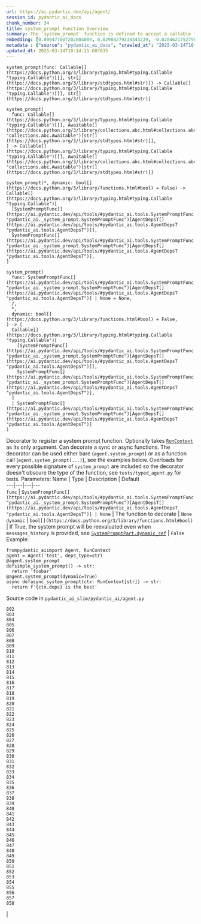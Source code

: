 ```yaml
---
url: https://ai.pydantic.dev/api/agent/
session_id: pydantic_ai_docs
chunk_number: 34
title: system_prompt Function Overview
summary: The 'system_prompt' function is defined to accept a callable function with specific typing annotations. It can handle functions returning either strings directly or awaitable strings, and includes a dynamic parameter option.
embedding: [0.009477007202804089, 0.02988279238343239, -0.028462175279855728, -0.013545703142881393, -0.04154680296778679, 0.052787117660045624, -0.014368165284395218, 0.0191409382969141, 0.03718525916337967, -0.01481678057461977, -0.012885240837931633, -0.018804475665092468, 0.02365201897919178, -0.04625726491212845, -0.02436232566833496, 0.014966319315135479, -0.04289264976978302, 0.01181354746222496, 0.012798009440302849, 0.016997551545500755, 0.030107099562883377, 0.009551776573061943, -0.01828109100461006, 0.01637447439134121, 0.002942482940852642, -0.0013544145040214062, -0.05144127085804939, 0.042144954204559326, 0.010199776850640774, 0.0046948883682489395, 0.03426925837993622, -0.026468327268958092, -0.01116554718464613, -0.027240945026278496, -0.00012938592408318073, -0.0013092414010316133, -0.0011301066260784864, 0.007408390287309885, -0.004155926406383514, 0.0027617905288934708, 0.011308854445815086, -0.06993420422077179, 0.01068577729165554, -0.005688696634024382, -0.024038325995206833, 0.04575880616903305, -0.009159238077700138, 0.019764015451073647, 0.023514941334724426, -0.022169094532728195, -0.07387205958366394, 0.02152109332382679, 0.012056548148393631, 0.0314280241727829, -0.0006238562637008727, -0.023328017443418503, -0.037932951003313065, -0.003891118336468935, 0.005445696413516998, -0.007221467327326536, 0.045110803097486496, -0.029085252434015274, -0.021222015842795372, 0.04042526334524155, -0.006779082119464874, 0.017097244039177895, -0.04341603443026543, 0.047976959496736526, -0.028786176815629005, 0.004906734451651573, 0.040674492716789246, 0.049846190959215164, -0.05777173861861229, -0.04750342294573784, -0.03277387097477913, 0.00967016164213419, 0.06784066557884216, 0.08274468034505844, 0.05886835232377052, -0.019564630463719368, -0.009850854054093361, -0.01322170253843069, -0.045036036521196365, 0.01566416583955288, -0.026019712910056114, -0.04114803299307823, -0.06435143202543259, 0.0071280053816735744, -0.017658013850450516, -0.014542626217007637, 0.025994788855314255, 0.027639713138341904, -0.012785548344254494, 0.04847542196512222, 0.08468867838382721, 0.008760468102991581, -0.028935715556144714, -0.01617508940398693, -0.0010109430877491832, 0.016710935160517693, 0.029234791174530983, -0.0370107963681221, -0.0742708295583725, -0.0007352313259616494, 0.029085252434015274, 0.008081314153969288, 0.006324235815554857, -0.017682936042547226, -0.03394525870680809, -0.0176206286996603, -0.040524955838918686, 0.03436895087361336, -0.011377393268048763, 0.016461705788969994, -0.031926486641168594, 0.004539119079709053, 0.005688696634024382, -0.037833258509635925, 0.01563924364745617, -0.06280620396137238, -0.0565255805850029, -0.020412016659975052, 0.0034425025805830956, -0.010642162524163723, -0.015390011481940746, -0.014081548899412155, -0.03763387352228165, -0.03284864127635956, -0.04177111014723778, -0.006997159216552973, 0.022929249331355095, -0.0238264799118042, 0.001461895415559411, -0.0032026178669184446, -0.016710935160517693, -0.00998793076723814, -0.05029480904340744, -0.022580325603485107, -0.0244620181620121, 0.0621083565056324, 0.0016215589130297303, 0.01749601401388645, -0.0013240395346656442, 0.027041560038924217, -0.007950467988848686, 0.02826279029250145, -0.0527372732758522, 0.013346318155527115, -0.0775606781244278, 0.04603295773267746, 0.00862962193787098, 0.037908028811216354, -0.007290005683898926, -0.0071093132719397545, -0.02311617136001587, -0.0017975782975554466, 0.003166790818795562, 0.02463648095726967, 0.02529694326221943, -0.02347755618393421, -0.006536081898957491, 0.001127770054154098, -0.020798323675990105, -0.013495856896042824, -0.021732939407229424, -0.048276036977767944, 0.0234526339918375, -0.017982013523578644, -0.0484255775809288, 0.024860788136720657, 0.023128632456064224, -0.011894547380506992, -0.025845250114798546, 0.011034701019525528, 0.0191409382969141, 0.01796955242753029, -0.05468127131462097, -0.025820327922701836, -0.04757818952202797, 0.006221428047865629, 0.03454340994358063, 0.030705254524946213, -0.01578878052532673, -0.03441879525780678, -0.00962031539529562, -0.021309247240424156, 0.005981543101370335, 0.020748477429151535, 0.025060173124074936, 0.06245727837085724, 0.03810741379857063, 0.019128477200865746, 0.04251880198717117, -0.023838941007852554, -0.008698160760104656, -0.017271704971790314, 0.05363450199365616, -0.0008263564086519182, 0.021097401157021523, -0.02400094084441662, -0.016162628307938576, 0.014530165120959282, 0.040998492389917374, -0.017408782616257668, 0.030829869210720062, -0.03284864127635956, -0.022368479520082474, -0.006283735856413841, -0.02233109436929226, 0.01794462837278843, 0.024449557065963745, -0.03404495120048523, 0.04777757450938225, 0.012642240151762962, -0.05303634703159332, 0.013209241442382336, -0.003909810911864042, 0.0013419529423117638, -0.0030951369553804398, 0.004526657517999411, 0.00741462130099535, 0.018056783825159073, 0.024275096133351326, -0.08095021545886993, 0.0030639830511063337, 0.04035049304366112, -0.05612681433558464, -0.03970249369740486, -0.009283853694796562, 0.03531602770090103, -0.0018723475513979793, -0.03225048631429672, -0.00743331341072917, 0.008667007088661194, -0.008299390785396099, 0.0004789907543454319, 0.011364932172000408, 0.009477007202804089, 0.027739405632019043, -0.041970495134592056, -0.003919156733900309, 0.0012905490584671497, 0.049671731889247894, -0.025620942935347557, 0.036238182336091995, 0.057024043053388596, -0.0029767523519694805, -0.016262320801615715, 0.007371005602180958, 0.007358544040471315, 0.0441138818860054, 0.00821216031908989, -0.009794777259230614, -0.009215314872562885, -0.03593910485506058, 0.010885162279009819, 0.009763622656464577, -0.002671444322913885, -0.011477085761725903, 0.011894547380506992, 0.00443008029833436, -0.00110752007458359, -0.012081471271812916, 0.020412016659975052, 0.030804947018623352, -0.028885869309306145, 0.02347755618393421, -0.005881850607693195, 0.027764329686760902, -0.01571401208639145, 0.04027572274208069, -0.01487908884882927, 0.013645394705235958, 0.014380626380443573, -0.025596018880605698, -0.008604698814451694, 0.01398185733705759, 0.05672496557235718, -0.036163412034511566, 0.011745008639991283, -0.07053235918283463, 0.03962772339582443, 0.012579932808876038, 0.01393201109021902, -0.043615419417619705, 0.021458785980939865, -0.025645865127444267, -0.007290005683898926, 0.0037727337330579758, 0.014592472463846207, -0.0357397198677063, -0.005947273690253496, 0.0047571961767971516, -0.0140690878033638, 0.02210678718984127, -0.037932951003313065, -0.0018863668665289879, 0.009975469671189785, 0.045335110276937485, -0.025820327922701836, 0.029234791174530983, 0.016723398119211197, -0.008505006320774555, -0.009533083997666836, -0.0003929281956516206, 0.017857398837804794, -0.002383270999416709, -0.0019813862163573503, 0.011713854968547821, -0.022904325276613235, -0.020137861371040344, 0.03730987384915352, -0.021583400666713715, 0.0126110864803195, -0.00464504212141037, -0.033396948128938675, 0.013433548621833324, -0.010530008003115654, 0.04408895596861839, -0.021583400666713715, -0.04112310707569122, 0.02654309757053852, 0.016436781734228134, -0.0342194102704525, 0.010604777373373508, -0.0375092588365078, 0.011757470667362213, 0.012131317518651485, 0.02649325132369995, 0.03818218410015106, -0.014056626707315445, -0.026941867545247078, -0.027116328477859497, 0.07845790684223175, 0.029010483995079994, 0.002542155794799328, -0.0030437330715358257, 0.01111570093780756, -0.006916159298270941, 0.02228124812245369, -0.008187237195670605, -0.03703572228550911, -0.037858184427022934, -0.07108066976070404, 0.022729864344000816, 0.006760390009731054, 0.027639713138341904, 0.020773401483893394, 0.04874957725405693, 0.042344339191913605, 0.00515908095985651, 0.014343242160975933, 0.007682544179260731, 0.02093540132045746, -0.049547113478183746, -0.02514740452170372, -0.018567707389593124, 0.014467857778072357, -0.0803520604968071, 0.009483237750828266, -0.006112389266490936, 0.007807159796357155, 0.005467504262924194, -0.008156083524227142, -0.03745941445231438, 0.020312324166297913, 0.006841389928013086, -0.03738464415073395, 0.0025141173973679543, 0.01997586153447628, 0.020748477429151535, 0.04775265231728554, 0.019963400438427925, -0.03374587371945381, 0.012424163520336151, -0.013832318596541882, -0.048026807606220245, -0.03982710838317871, 0.02945910021662712, 0.021558478474617004, 0.04999573156237602, -0.0177452452480793, -0.006386543624103069, 0.027041560038924217, 0.008467622101306915, 0.024935558438301086, 0.036462489515542984, -0.021284325048327446, -0.03414463996887207, 0.01705985888838768, 0.09027145802974701, -0.07063205540180206, -0.007620236836373806, 0.02134663239121437, 0.0032898487988859415, 0.044961266219615936, -0.04491141811013222, -0.0011519143590703607, 0.060014814138412476, 0.003884887555614114, 0.03885510563850403, 0.03110402449965477, 0.021147247403860092, 0.022194016724824905, 0.0024627135135233402, -0.025745557621121407, 0.01605047471821308, 0.00590677373111248, 0.028611714020371437, 0.02978309988975525, 0.07785975188016891, -0.016287242993712425, 0.030630486086010933, -0.0024673864245414734, 0.0035702334716916084, -0.04772773012518883, 0.010847778059542179, -0.030007407069206238, 0.02532186545431614, 0.08334283530712128, -0.037683721631765366, -0.06390281766653061, 0.003557771909981966, -0.004501734394580126, -0.0017726551741361618, 0.03992680087685585, 0.030580639839172363, -0.02681725099682808, 0.012168701738119125, -0.019689245149493217, 0.015016165561974049, -0.0007309477077797055, 0.046680960804224014, 0.012486470863223076, 0.0021200207993388176, -0.04481172561645508, 8.426148269791156e-05, 0.020212631672620773, 0.0370107963681221, -0.005305503960698843, -0.02448694221675396, -0.027166174724698067, 0.0008691929979249835, 0.049522191286087036, -0.024773556739091873, 0.009427160955965519, 0.023352941498160362, -0.0037446951027959585, 0.049572039395570755, -0.016561398282647133, 0.008617160841822624, 0.011109470389783382, -0.04750342294573784, -0.008386622183024883, -0.02973325364291668, 0.012268394231796265, 0.06395266205072403, -0.008685698732733727, 0.048375729471445084, 0.010330623015761375, 0.057073891162872314, -0.0015351069159805775, -0.017296629026532173, -0.01713462918996811, -0.008766698651015759, 0.03798279911279678, -0.03723510727286339, 0.020399553701281548, -0.023440171033143997, 0.04321664944291115, 0.0299077145755291, -0.009688853286206722, 0.040824033319950104, 0.025209711864590645, 0.03254956379532814, -0.016872936859726906, -0.009040853008627892, 0.01644924283027649, 0.0064613125286996365, -0.03748433664441109, 0.02020016871392727, -0.013907087966799736, 0.045434802770614624, 0.018168937414884567, -0.00252190581522882, 0.015813704580068588, 0.00023521171533502638, -0.02395109459757805, -0.058469582349061966, 0.024923095479607582, 0.06903697550296783, -0.01345847174525261, 0.028736330568790436, -0.013009856455028057, 0.04999573156237602, -0.004255618900060654, 0.03274894878268242, 0.03703572228550911, -0.033421870321035385, -0.028661560267210007, -0.030655408278107643, 0.010972392745316029, -0.001522645354270935, 0.034742794930934906, 0.03977726027369499, -0.025471404194831848, 0.03875541314482689, 0.017483551055192947, 0.024798480793833733, -0.0029814254958182573, -0.05134157836437225, -0.005595235154032707, -0.03120371699333191, 0.031776946038007736, 0.01652401313185692, 0.022567864507436752, -0.008548622019588947, -0.006860082037746906, -0.007894390262663364, -0.017832474783062935, 0.02426263503730297, -0.025508789345622063, -0.017807552590966225, -0.007551698014140129, -0.025134943425655365, -0.016636166721582413, -0.012673394754529, -0.0590677373111248, 3.01559721265221e-05, 0.002157405484467745, 0.012598625384271145, -0.027415405958890915, 0.030530793592333794, 0.026966789737343788, -0.012224778532981873, 0.011931932531297207, 0.0023365402594208717, 0.03519141301512718, -0.0021137900184839964, -0.012025393545627594, -0.009763622656464577, 0.006065658759325743, -0.01420616451650858, 0.0009416257380507886, -0.027016635984182358, 0.016137704253196716, 0.027789251878857613, 0.050892964005470276, 0.001010164269246161, -0.022418325766921043, 0.03962772339582443, 0.01000039279460907, 0.0034362717997282743, -0.0263686366379261, 0.027789251878857613, -0.01345847174525261, -0.025085097178816795, -0.008853930048644543, 0.03820710629224777, -0.04413880407810211, 0.0017243666807189584, -0.02973325364291668, 0.030156945809721947, 0.002398848067969084, -0.01420616451650858, 0.002568636555224657, 0.028661560267210007, 0.0489240363240242, -0.03970249369740486, 0.01642432063817978, 0.0033552718814462423, 0.02238094061613083, -0.03416956588625908, -0.04022587835788727, 0.018206322565674782, -0.04418864846229553, 0.021857555955648422, -0.007807159796357155, -0.0012897702399641275, -0.015589396469295025, 0.0022384056355804205, -0.027814175933599472, 0.033122796565294266, 0.00011225129128433764, -0.009501930326223373, 0.028536945581436157, -0.03155263885855675, 0.027888944372534752, -0.0015530204400420189, -0.021172169595956802, -0.04020095244050026, 0.02681725099682808, 0.027440328150987625, 0.019078630954027176, -0.023240787908434868, 0.011639085598289967, -0.03369602560997009, 0.0038070029113441706, -0.02960863895714283, 0.016848012804985046, 0.033446796238422394, -0.033521562814712524, -0.03085479326546192, 0.008791621774435043, 0.02223140187561512, -0.010679546743631363, -0.00924023799598217, 0.0314280241727829, -0.033197563141584396, 0.012355624698102474, 0.016411859542131424, 0.02022509276866913, 0.006268158555030823, -0.017296629026532173, -0.03307294845581055, 0.0019050592090934515, -0.0097573921084404, 0.037708643823862076, 0.04321664944291115, -0.02433740347623825, -0.004455003421753645, 0.006486235652118921, 0.0026434059254825115, 0.024063250049948692, 0.02644340507686138, -0.021097401157021523, 0.011040931567549706, -0.03157756105065346, 0.034668028354644775, 0.049497269093990326, -0.018031859770417213, 0.010592316277325153, 0.012162471190094948, 0.03085479326546192, -0.018231244757771492, 0.009875777177512646, 0.018144013360142708, -0.004906734451651573, 0.01477939635515213, -0.05807081237435341, 0.003240002552047372, 0.009171699173748493, 0.003286733292043209, -0.007894390262663364, 0.011439701542258263, 0.03115387074649334, -0.009053315035998821, -0.0008193468092940748, 0.03240002319216728, -0.002420655684545636, -0.0024673864245414734, -0.03805756941437721, 0.008006544783711433, 0.006062543019652367, 0.03404495120048523, 0.0410732626914978, -0.00970754586160183, -0.00040733686182647943, -0.030406177043914795, 0.009769854135811329, -0.01401924155652523, -0.01906616799533367, -0.00368238752707839, -0.005744773894548416, -0.0022835787385702133, 0.03451848775148392, 0.02139647863805294, 0.01149577833712101, -0.001583395409397781, -0.006542312912642956, -0.01637447439134121, 0.04406403377652168, 0.026318790391087532, 0.04610772803425789, -0.012368086725473404, -0.0013037894386798143, 0.031627409160137177, -0.02370186522603035, -0.02532186545431614, 0.02124693989753723, -0.02644340507686138, -0.01322170253843069, -0.026991713792085648, 0.046680960804224014, 0.03419448807835579, -0.015215550549328327, 0.010972392745316029, 0.030555715784430504, 0.03147787228226662, 0.043789878487586975, -0.005096773151308298, -0.036487411707639694, 0.013383702374994755, 0.005411427468061447, 0.016025550663471222, 0.0016340204747393727, 0.0195147842168808, -0.010997315868735313, 0.0029907715506851673, -0.022704940289258957, -0.01975155435502529, -0.0011737220920622349, -0.0002780483046080917, 0.0148292426019907, -0.011302623897790909, -0.010642162524163723, -0.004520426504313946, 0.00018137393635697663, 0.01786985993385315, -0.0029050984885543585, -0.030630486086010933, -0.00886016059666872, -0.034568335860967636, -0.0019253091886639595, -0.016187550500035286, -0.013645394705235958, -0.006227658595889807, -0.0033334640320390463, 0.04705480486154556, -0.018792014569044113, -0.01848047599196434, 0.0010125007247552276, 0.0077074673026800156, 0.01172631699591875, 0.008679468184709549, 0.003040617797523737, 0.007389698177576065, 0.033496640622615814, -0.012810471467673779, 0.028761252760887146, -0.006922389846295118, -0.023564787581562996, -0.010723162442445755, -0.02367694117128849, -0.04630711302161217, -0.024848327040672302, -0.05303634703159332, 0.011040931567549706, 0.002280463231727481, -0.007813390344381332, 0.008916237391531467, -0.009209084324538708, 0.0019066168460994959, -0.016573859378695488, 0.00017874533659778535, 0.01786985993385315, -0.013857241719961166, 0.04473695904016495, -0.023352941498160362, 0.024673866108059883, -0.03845633566379547, 0.009115622378885746, -0.004037541802972555, -0.006430158857256174, 0.006548543460667133, 0.03257448598742485, 0.016748320311307907, 0.005427004303783178, -0.02162078581750393, 0.02431247942149639, -0.004841311369091272, -0.00506250374019146, -0.00783208291977644, 0.03576464205980301, -0.013944472186267376, -0.014343242160975933, 0.002864598296582699, -0.010554931126534939, -0.031602486968040466, 0.011439701542258263, 0.01634955033659935, -0.025571096688508987, -0.009632776491343975, -0.015601858496665955, 0.046606190502643585, -0.0337209478020668, -0.012137548066675663, -0.02093540132045746, 0.019427552819252014, 0.0009221545769833028, -0.008691930212080479, 0.02791386842727661, -0.027614790946245193, -0.02276724763214588, 0.021583400666713715, -0.004078041762113571, -0.009389776736497879, -0.004803926683962345, -0.01855524443089962, -0.049472346901893616, -0.04406403377652168, -0.021944785490632057, 0.007825852371752262, 0.007719928864389658, 0.0003245843981858343, 0.028836023062467575, 0.042444031685590744, -0.08139882981777191, -0.021084940060973167, 0.019402630627155304, -0.0020109822507947683, -0.019452476873993874, 0.022418325766921043, 0.011321316473186016, 0.030705254524946213, 0.006093697156757116, -0.0008543948642909527, 0.033197563141584396, 0.04458741843700409, -0.01332139503210783, -0.014742011204361916, 0.036387719213962555, -0.0195147842168808, 0.012642240151762962, -0.007514313329011202, 0.057024043053388596, -0.036138489842414856, -0.04755326732993126, -0.0012523855548352003, -0.054132964462041855, 0.029184944927692413, 0.006308658514171839, -0.0016449243994429708, -0.02149617113173008, 0.002912886906415224, 0.0027711368165910244, -0.01703493669629097, -0.033122796565294266, -0.037783414125442505, -0.03135325387120247, -0.03384556621313095, -0.05086803808808327, 0.039204031229019165, 0.013034779578447342, 0.022754786536097527, 0.017296629026532173, 0.002942482940852642, 0.03299817815423012, 0.001486818422563374, 0.012118855491280556, 0.019714169204235077, 0.019714169204235077, -0.01629970408976078, 0.003218194702640176, 0.01701001264154911, -0.008455160073935986, 0.011956855654716492, 0.030431101098656654, 0.023427709937095642, 0.002573309699073434, -0.006928620859980583, 0.022518018260598183, 0.03888003155589104, -0.029932638630270958, 0.012044086121022701, 0.014405549503862858, 0.02686709724366665, 0.003548425855115056, -0.030879715457558632, 0.03090463951230049, 0.015414934605360031, -0.006610851269215345, 0.002758675254881382, -0.022804632782936096, 0.00783208291977644, 0.03252464160323143, -0.0049254270270466805, -0.03526617959141731, 0.012218547984957695, -0.021172169595956802, -0.0037197722122073174, -0.008448929525911808, 0.0012235682224854827, 0.028860945254564285, -0.018144013360142708, 0.024200325831770897, 0.042344339191913605, 0.08144868165254593, -0.002624713582918048, 0.010293238796293736, 0.03259940817952156, -0.04040033742785454, 0.008311852812767029, -0.009483237750828266, -0.0035390795674175024, -0.020449399948120117, 0.025334326550364494, 0.008878853172063828, -0.003713541431352496, -0.0005366253899410367, 0.025060173124074936, 0.014243549667298794, 0.02309124916791916, 0.00024085835320875049, 0.042095109820365906, 0.005595235154032707, 0.0055921198800206184, 0.03848126158118248, 0.026069559156894684, -0.03666187450289726, -0.001200202852487564, -0.03745941445231438, 0.012318240478634834, -0.027589866891503334, -0.007520544342696667, 0.026468327268958092, 0.030007407069206238, 0.021583400666713715, 0.008934929966926575, -0.03735972195863724, 0.06031389161944389, -0.014555088244378567, -0.013171856291592121, 0.06395266205072403, -0.04097357019782066, -0.01223100908100605, 0.015103396028280258, -0.013333856128156185, 0.023913711309432983, 0.002046809298917651, 0.023427709937095642, -0.034668028354644775, 0.0008738660835660994, -0.047952037304639816, -0.024474481120705605, -0.023427709937095642, 0.005819542799144983, 0.016436781734228134, 0.0266178660094738, -0.02235601656138897, 0.003959656693041325, -0.000666303385514766, 0.01403170358389616, 0.03583941236138344, -0.0344686433672905, -0.06784066557884216, -0.015203088521957397, -0.013072163797914982, -0.020162785425782204, 0.00937731470912695, -0.025720635429024696, -0.03097940795123577, -0.029209868982434273, 0.04172126203775406, -0.013782472349703312, -0.013670317828655243, -0.014442934654653072, -0.019253091886639595, -0.016262320801615715, 0.001810039859265089, 0.0403006449341774, -0.00990070030093193, 0.024599095806479454, -0.0013544145040214062, -0.021608324721455574, -0.02841232903301716, -0.02945910021662712, -0.013495856896042824, 0.0415717251598835, 0.010349315591156483, -0.001271077897399664, -0.014617395587265491, -0.03805756941437721, -0.012530086562037468, 0.00952062290161848, -0.004657503683120012, -0.03556525707244873, -0.018779553472995758, -0.01617508940398693, 0.016735859215259552, -0.0410732626914978, 0.00238015572540462, 0.029085252434015274, -0.0021620786283165216, -0.018841860815882683, 0.009396007284522057, 0.028661560267210007, 0.0024440211709588766, 0.02985786832869053, -0.006822697352617979, -0.002020328538492322, 0.05208927020430565, 0.012798009440302849, 0.045409880578517914, 0.02101016975939274, -0.037808336317539215, 9.43378108786419e-05, 0.0365123376250267, 0.024549249559640884, -0.020013246685266495, 0.014604934491217136, -0.040774185210466385, 0.04112310707569122, 0.03860587626695633, -0.01410647202283144, 0.02985786832869053, 0.015352627262473106, -0.0007920871721580625, 0.010829085484147072, 0.008293160237371922, -0.009701315313577652, -0.011346239596605301, 0.060164354741573334, 0.02666771225631237, -0.017371397465467453, -0.0010179526871070266, 0.014891549944877625, -0.028811099007725716, 0.0074021597392857075, 0.024050787091255188, 0.006554774474352598, 0.010436546988785267, 0.021047554910182953, -0.015963243320584297, -0.027240945026278496, -0.005146619398146868, 1.949550824065227e-05, -0.014592472463846207, -0.01257370226085186, -0.01345847174525261, 0.005280580837279558, -0.0023303094785660505, -0.012056548148393631, -0.01342108752578497, 0.025870174169540405, 0.02416294254362583, 0.028711406514048576, -0.026991713792085648, -0.010885162279009819, -0.021782785654067993, 0.015601858496665955, 0.006321120075881481, -0.01396939530968666, 0.022293709218502045, -0.004134118556976318, 0.008561083115637302, 0.03414463996887207, -0.004953465424478054, 0.019128477200865746, 0.010255853645503521, 0.011670240201056004, 0.033197563141584396, 0.021134786307811737, -0.003280502511188388, 0.02641848288476467, -0.004293003119528294, -0.012717009522020817, -0.006866313051432371, 0.021097401157021523, 0.012517625465989113, -0.03132833167910576, 0.003159002400934696, -0.000599712016992271, -0.0024486943148076534, 0.0029518292285501957, -0.018343398347496986, -0.010424084961414337, 0.008436468429863453, -0.0003861132718157023, 0.0007508082780987024, -0.0026262712199240923, -0.05054403841495514, -0.0036948490887880325, -0.014754473231732845, 0.03426925837993622, -0.00419642636552453, 0.012748164124786854, -0.028512021526694298, 0.0025515020824968815, 0.033247411251068115, 0.00403131078928709, -0.012455317191779613, -0.031876638531684875, -0.022630171850323677, -0.0036979643628001213, -0.03439387306571007, -0.03995172306895256, -0.03539079800248146, -0.0126110864803195, -0.022979095578193665, 0.006430158857256174, 0.03516648709774017, -0.03992680087685585, -0.013882164843380451, -0.02377663366496563, 0.017957091331481934, 0.027041560038924217, 0.016648627817630768, -0.021147247403860092, -0.018567707389593124, 0.009396007284522057, 0.004548464901745319, -0.03215079382061958, -0.008791621774435043, 0.02387632615864277, -0.014218626543879509, -0.023639556020498276, -0.01327154878526926, 0.034717872738838196, -0.00010787027713377029, 0.021882478147745132, 0.02174540050327778, 0.003520387224853039, -0.013159395195543766, -0.03282371908426285, 0.036263104528188705, 0.006486235652118921, -0.036487411707639694, -0.014393088407814503, 0.002707271371036768, 0.006392774172127247, 0.027515098452568054, 0.04094864800572395, -0.03414463996887207, -0.0037041951436549425, -0.02666771225631237, 0.026219097897410393, -0.02838740684092045, 7.807938527548686e-05, 0.025920020416378975, -0.0025857712607830763, 0.02210678718984127, -0.00937731470912695, -0.0038942338433116674, 0.011801086366176605, 0.012131317518651485, -0.03895479813218117, 0.014791857451200485, -0.004869349766522646, 0.009078238159418106, 0.027540020644664764, -0.02821294404566288, 0.026069559156894684, -0.06031389161944389, 0.014928934164345264, 0.022680018097162247, -0.015938319265842438, -0.016262320801615715, -0.030480947345495224, 0.012760625220835209, -0.015776319429278374, -0.005825773812830448, -0.033496640622615814, -0.01563924364745617, -0.022293709218502045, 0.003794541349634528, 0.004268079996109009, 0.06559758633375168, -0.00260446360334754, 0.019901093095541, 0.018106630071997643, -0.002496982691809535, 0.010997315868735313, -0.01266093272715807, -0.0032836180180311203, -0.011682701297104359, -0.020748477429151535, -0.013695240952074528, 0.05036957561969757, 0.011520701460540295, -0.0029393676668405533, 0.04139726236462593, -0.004738503601402044, -0.02093540132045746, 0.004143464844673872, 0.02684217505156994, -0.010947469621896744, -0.0021651939023286104, 0.04306710883975029, 0.002071732422336936, -0.04047510772943497, 0.0031558871269226074, 0.03905449062585831, 0.009184161201119423, -0.01652401313185692, 0.05014526844024658, -0.023913711309432983, 0.011514469981193542, -0.03130340948700905, 0.014966319315135479, 0.006860082037746906, -0.07257605344057083, 0.005803965963423252, 0.03990187868475914, 0.006455081980675459, 0.01647416688501835, 0.04002649337053299, -0.021994631737470627, -0.002557732630521059, 0.005268119275569916, -0.017408782616257668, -0.020723555237054825, 0.007751083001494408, -0.0187546294182539, -0.043690185993909836, 0.014368165284395218, 0.006146658677607775, 0.021097401157021523, -0.0075641595758497715, 0.011439701542258263, -0.012274624779820442, -0.018218783661723137, -0.03215079382061958, -0.0036387720610946417, 0.0060282740741968155, 0.01571401208639145, 0.018031859770417213, -0.02002570778131485, 0.021683093160390854, 0.008218390867114067, -0.00037929837708361447, -0.015053549781441689, 0.0008076640660874546, -0.013196779415011406, -0.024686327204108238, -0.03591418266296387, 0.054182812571525574, -0.03728495165705681, -0.00784454494714737, 0.023377863690257072, 0.010567393153905869, -0.007819621823728085, 0.004162156954407692, -0.0013333855895325541, -0.012505163438618183, 0.01801939867436886, 0.027465252205729485, 0.012006701901555061, 0.010941239073872566, -0.00562638882547617, 0.006498697213828564, -0.025359250605106354, -0.026966789737343788, 0.010953701101243496, -0.011283932253718376, -0.04590834304690361, 0.028960637748241425, 0.024300018325448036, 0.01652401313185692, -0.006498697213828564, 0.03666187450289726, 0.02017524652183056, 0.031976331025362015, 0.004495503380894661, -0.01195062417536974, -0.02017524652183056, 0.004831965081393719, -0.004205772653222084, 0.0099505465477705, 0.014704626984894276, 0.005286811850965023, -0.030107099562883377, 0.027515098452568054, -0.02159586362540722, -0.011059624142944813, -0.01899139955639839, -0.013657856732606888, 0.011850932613015175, -0.012137548066675663, -0.002528136596083641, -0.004601426422595978, 0.0004197983944322914, -0.01069823931902647, -0.007258851546794176, 0.005445696413516998, -0.024088172242045403, -0.03698587417602539, -0.0010935008758679032, -0.029209868982434273, 0.00045601476449519396, 0.012224778532981873, 0.010548700578510761, 0.02443709596991539, 0.028462175279855728, -0.014567549340426922, -0.01696016639471054, 0.015701550990343094, -0.0071280053816735744, 0.025645865127444267, -0.014181241393089294, -0.027041560038924217, -0.011676470749080181, 0.0008224621997214854, 0.019402630627155304, -0.016561398282647133, 0.002671444322913885, -0.025720635429024696, -0.011009777896106243, 0.040923722088336945, -0.023004017770290375, -0.02960863895714283, -0.009420930407941341, 0.010847778059542179, 0.004025080241262913, -0.026019712910056114, -0.010935008525848389, 0.037883106619119644, 0.008093775250017643, 0.004997080657631159, 0.018206322565674782, -0.02958371490240097, 0.017558321356773376, -0.03544064238667488, 0.00710308225825429, -0.007850775495171547, -0.009146776050329208, -0.024898173287510872, -0.013670317828655243, 0.010442777536809444, 0.00609058141708374, 0.004274311009794474, -0.005486196372658014, 0.03235017880797386, 0.02823786810040474, -0.025944942608475685, 0.000226839110837318, 3.105651558144018e-05, 0.019552169367671013, -0.03242494910955429, 0.012156239710748196, 0.0183807834982872, 0.02948402240872383, -0.0015265396796166897, -0.008523698896169662, -0.009701315313577652, -0.00010222363926004618, 0.0010530008003115654, 0.010262085124850273, -0.03583941236138344, 0.0015670396387577057, -0.021894939243793488, 0.02428755722939968, -0.007146697957068682, -0.017147090286016464, 0.0015506838681176305, 0.009252699092030525, -0.018268629908561707, 0.025944942608475685, -0.03282371908426285, -0.003389541059732437, -0.02684217505156994, -0.004065580200403929, 0.023764172568917274, -0.031976331025362015, -0.0066856206394732, 0.011601701378822327, 0.042070187628269196, -0.015913397073745728, -0.0133712412789464, -0.009832161478698254, -0.019739091396331787, -0.006779082119464874, -0.02124693989753723, -0.006648235954344273, -0.002025001449510455, 0.02375171147286892, -0.021894939243793488, -0.009857084602117538, 0.017907245084643364, 0.00821216031908989, -0.029259715229272842, 0.01992601528763771, 0.015913397073745728, 0.02502278797328472, 0.0400514155626297, -0.03603879734873772, -0.039004646241664886, 0.007869468070566654, -0.011290162801742554, 0.011221623979508877, -0.02818802185356617, -0.012717009522020817, -0.036437567323446274, 0.026966789737343788, 0.015552012249827385, 0.012424163520336151, 0.00035495939664542675, 0.0529865026473999, -0.0034425025805830956, 0.01403170358389616, -0.006009581498801708, -0.03414463996887207, -0.013757549226284027, -0.034692950546741486, 0.011981778778135777, 0.0011924144346266985, 0.0013707702746614814, -0.028860945254564285, 0.033521562814712524, -0.012754394672811031, -0.028561867773532867, -0.034618180245161057, 0.0023349826224148273, 0.01642432063817978, -0.008448929525911808, -0.01749601401388645, 0.024624019861221313, 0.03748433664441109, 0.006411466281861067, 0.005869389045983553, 0.0034487333614379168, -0.006891236174851656, -0.06883759051561356, 0.0013030106201767921, 0.008461391553282738, 0.0133089330047369, 0.02456171065568924, -0.027614790946245193, -0.01266093272715807, 0.015390011481940746, 0.02289186418056488, -0.03307294845581055, 0.024474481120705605, -0.02529694326221943, -0.017471089959144592, -0.02235601656138897, -0.02301647886633873, 0.03125356137752533, 0.03117879293859005, -0.02975817769765854, -0.004800811409950256, 0.0023754825815558434, 0.006022043060511351, 0.0030110215302556753, -0.02684217505156994, -0.018231244757771492, -0.0011550297494977713, 0.024786019697785378, 0.03716033697128296, -0.02826279029250145, -0.018667399883270264, -0.025496328249573708, 0.02649325132369995, 0.003520387224853039, 0.036288026720285416, 0.004747849889099598, -0.003909810911864042, 0.030107099562883377, -0.027290789410471916, -0.0029627331532537937, -0.04169633984565735, -0.0033957718405872583, -0.006610851269215345, 0.011701393872499466, -0.024100633338093758, -0.020187707617878914, -0.006423927843570709, -0.026966789737343788, -0.00047003402141854167, 0.025222172960639, -0.0067541589960455894, -0.0008699718164280057, -0.0014556646347045898, 0.0027306366246193647, 0.013657856732606888, -0.04732896015048027, 0.024960480630397797, 0.004669965244829655, -0.013620472513139248, 0.005726081319153309, 0.007533005904406309, 0.01921570673584938, 0.042394187301397324, 0.0012991164112463593, -0.01617508940398693, -0.02276724763214588, 0.017658013850450516, 0.0023676941636949778, 0.02451186440885067, 0.03711048886179924, -0.032449871301651, 0.03449356555938721, -0.006691851187497377, 0.002363021019846201, -0.005679350346326828, -0.00776354456320405, -0.02801356092095375, -0.0007032986031845212, 0.00034541854984126985, 0.009072006680071354, 0.03110402449965477, 0.006392774172127247, 0.021820170804858208, 0.013632933609187603, 0.025359250605106354, 0.045285265892744064, 0.0017337128520011902, -0.01649908907711506, -0.016586320474743843, -0.012430394068360329, 0.015165704302489758, 0.024025864899158478, 0.025620942935347557, -0.004280541557818651, -0.026293866336345673, 0.010810392908751965, -0.02978309988975525, -0.025384172797203064, -0.019452476873993874, 0.026393558830022812, -0.004106080159544945, -0.005333542358130217, -0.013234163634479046, 0.014667241834104061, 0.0263686366379261, -0.021047554910182953, 0.015016165561974049, -0.004252503160387278, -0.04894896224141121, -0.018692322075366974, 0.0028895214200019836, -0.011452162638306618, 0.02818802185356617, 0.014492779970169067, -0.001558472402393818, 0.004782119300216436, 0.011321316473186016, -0.014704626984894276, -0.018119091168045998, 0.027340635657310486, -0.056974198669195175, -0.03357141092419624, -0.027515098452568054, -0.027888944372534752, 0.012056548148393631, 0.009464546106755733, -0.03289848566055298, 0.014904011972248554, -0.015489703975617886, 0.01139608584344387, -0.021845092996954918, -0.01624985784292221, 0.002333424985408783, -0.02656801976263523, -0.020262477919459343, -0.032449871301651]
metadata : {"source": "pydantic_ai_docs", "crawled_at": "2025-03-14T10:14:21.607035", "url_path": "/api/agent/", "chunk_size": 4681}
updated_dt: 2025-03-14T10:14:21.607035
---
```

```
system_prompt(func: Callable[](https://docs.python.org/3/library/typing.html#typing.Callable "typing.Callable")[[], str[](https://docs.python.org/3/library/stdtypes.html#str)]) -> Callable[](https://docs.python.org/3/library/typing.html#typing.Callable "typing.Callable")[[], str[](https://docs.python.org/3/library/stdtypes.html#str)]

```

```
system_prompt(
  func: Callable[](https://docs.python.org/3/library/typing.html#typing.Callable "typing.Callable")[[], Awaitable[](https://docs.python.org/3/library/collections.abc.html#collections.abc.Awaitable "collections.abc.Awaitable")[str[](https://docs.python.org/3/library/stdtypes.html#str)]],
) -> Callable[](https://docs.python.org/3/library/typing.html#typing.Callable "typing.Callable")[[], Awaitable[](https://docs.python.org/3/library/collections.abc.html#collections.abc.Awaitable "collections.abc.Awaitable")[str[](https://docs.python.org/3/library/stdtypes.html#str)]]

```

```
system_prompt(*, dynamic: bool[](https://docs.python.org/3/library/functions.html#bool) = False) -> Callable[](https://docs.python.org/3/library/typing.html#typing.Callable "typing.Callable")[
  [SystemPromptFunc[](https://ai.pydantic.dev/api/tools/#pydantic_ai.tools.SystemPromptFunc "pydantic_ai._system_prompt.SystemPromptFunc")[AgentDepsT[](https://ai.pydantic.dev/api/tools/#pydantic_ai.tools.AgentDepsT "pydantic_ai.tools.AgentDepsT")]],
  SystemPromptFunc[](https://ai.pydantic.dev/api/tools/#pydantic_ai.tools.SystemPromptFunc "pydantic_ai._system_prompt.SystemPromptFunc")[AgentDepsT[](https://ai.pydantic.dev/api/tools/#pydantic_ai.tools.AgentDepsT "pydantic_ai.tools.AgentDepsT")],
]

```

```
system_prompt(
  func: SystemPromptFunc[](https://ai.pydantic.dev/api/tools/#pydantic_ai.tools.SystemPromptFunc "pydantic_ai._system_prompt.SystemPromptFunc")[AgentDepsT[](https://ai.pydantic.dev/api/tools/#pydantic_ai.tools.AgentDepsT "pydantic_ai.tools.AgentDepsT")] | None = None,
  /,
  *,
  dynamic: bool[](https://docs.python.org/3/library/functions.html#bool) = False,
) -> (
  Callable[](https://docs.python.org/3/library/typing.html#typing.Callable "typing.Callable")[
    [SystemPromptFunc[](https://ai.pydantic.dev/api/tools/#pydantic_ai.tools.SystemPromptFunc "pydantic_ai._system_prompt.SystemPromptFunc")[AgentDepsT[](https://ai.pydantic.dev/api/tools/#pydantic_ai.tools.AgentDepsT "pydantic_ai.tools.AgentDepsT")]],
    SystemPromptFunc[](https://ai.pydantic.dev/api/tools/#pydantic_ai.tools.SystemPromptFunc "pydantic_ai._system_prompt.SystemPromptFunc")[AgentDepsT[](https://ai.pydantic.dev/api/tools/#pydantic_ai.tools.AgentDepsT "pydantic_ai.tools.AgentDepsT")],
  ]
  | SystemPromptFunc[](https://ai.pydantic.dev/api/tools/#pydantic_ai.tools.SystemPromptFunc "pydantic_ai._system_prompt.SystemPromptFunc")[AgentDepsT[](https://ai.pydantic.dev/api/tools/#pydantic_ai.tools.AgentDepsT "pydantic_ai.tools.AgentDepsT")]
)

```

Decorator to register a system prompt function.
Optionally takes [`RunContext`](https://ai.pydantic.dev/api/tools/#pydantic_ai.tools.RunContext) as its only argument. Can decorate a sync or async functions.
The decorator can be used either bare (`agent.system_prompt`) or as a function call (`agent.system_prompt(...)`), see the examples below.
Overloads for every possible signature of `system_prompt` are included so the decorator doesn't obscure the type of the function, see `tests/typed_agent.py` for tests.
Parameters:
Name | Type | Description | Default  
---|---|---|---  
`func` |  `SystemPromptFunc[](https://ai.pydantic.dev/api/tools/#pydantic_ai.tools.SystemPromptFunc "pydantic_ai._system_prompt.SystemPromptFunc")[AgentDepsT[](https://ai.pydantic.dev/api/tools/#pydantic_ai.tools.AgentDepsT "pydantic_ai.tools.AgentDepsT")] | None` |  The function to decorate |  `None`  
`dynamic` |  `bool[](https://docs.python.org/3/library/functions.html#bool)` |  If True, the system prompt will be reevaluated even when `messages_history` is provided, see [`SystemPromptPart.dynamic_ref`](https://ai.pydantic.dev/api/messages/#pydantic_ai.messages.SystemPromptPart.dynamic_ref) |  `False`  
Example: 
```
frompydantic_aiimport Agent, RunContext
agent = Agent('test', deps_type=str)
@agent.system_prompt
defsimple_system_prompt() -> str:
  return 'foobar'
@agent.system_prompt(dynamic=True)
async defasync_system_prompt(ctx: RunContext[str]) -> str:
  return f'{ctx.deps} is the best'

```

Source code in `pydantic_ai_slim/pydantic_ai/agent.py`
```
802
803
804
805
806
807
808
809
810
811
812
813
814
815
816
817
818
819
820
821
822
823
824
825
826
827
828
829
830
831
832
833
834
835
836
837
838
839
840
841
842
843
844
845
846
847
848
849
850
851
852
853
854
855
856
857
858
```
|
